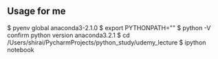 ## Usage for me
$ pyenv global anaconda3-2.1.0
$ export PYTHONPATH=""
$ python -V
  confirm python version anaconda3.2.1
$ cd /Users/shirai/PycharmProjects/python_study/udemy_lecture
$ ipython notebook
